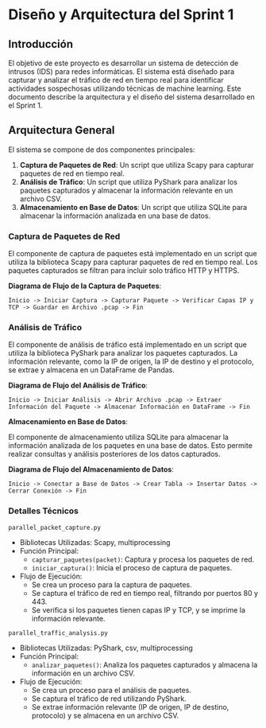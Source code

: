 # Diseño y Arquitectura del Sprint 1

## Introducción

El objetivo de este proyecto es desarrollar un sistema de detección de intrusos (IDS) para redes informáticas. El sistema está diseñado para capturar y analizar el tráfico de red en tiempo real para identificar actividades sospechosas utilizando técnicas de machine learning. Este documento describe la arquitectura y el diseño del sistema desarrollado en el Sprint 1.

## Arquitectura General

El sistema se compone de dos componentes principales:

1. **Captura de Paquetes de Red**: Un script que utiliza Scapy para capturar paquetes de red en tiempo real.
2. **Análisis de Tráfico**: Un script que utiliza PyShark para analizar los paquetes capturados y almacenar la información relevante en un archivo CSV.
3. **Almacenamiento en Base de Datos**: Un script que utiliza SQLite para almacenar la información analizada en una base de datos.

### Captura de Paquetes de Red

El componente de captura de paquetes está implementado en un script que utiliza la biblioteca Scapy para capturar paquetes de red en tiempo real. Los paquetes capturados se filtran para incluir solo tráfico HTTP y HTTPS.

**Diagrama de Flujo de la Captura de Paquetes**:

```plaintext
Inicio -> Iniciar Captura -> Capturar Paquete -> Verificar Capas IP y TCP -> Guardar en Archivo .pcap -> Fin
```
### Análisis de Tráfico

El componente de análisis de tráfico está implementado en un script que utiliza la biblioteca PyShark para analizar los paquetes capturados. La información relevante, como la IP de origen, la IP de destino y el protocolo, se extrae y almacena en un DataFrame de Pandas.

**Diagrama de Flujo del Análisis de Tráfico**:

```plaintext
Inicio -> Iniciar Análisis -> Abrir Archivo .pcap -> Extraer Información del Paquete -> Almacenar Información en DataFrame -> Fin
```
**Almacenamiento en Base de Datos**:

El componente de almacenamiento utiliza SQLite para almacenar la información analizada de los paquetes en una base de datos. Esto permite realizar consultas y análisis posteriores de los datos capturados.

**Diagrama de Flujo del Almacenamiento de Datos**:

```plaintext
Inicio -> Conectar a Base de Datos -> Crear Tabla -> Insertar Datos -> Cerrar Conexión -> Fin
```
### Detalles Técnicos
`parallel_packet_capture.py`
* Bibliotecas Utilizadas: Scapy, multiprocessing
* Función Principal:
    * `capturar_paquetes(packet)`: Captura y procesa los paquetes de red.
    * `iniciar_captura()`: Inicia el proceso de captura de paquetes.
* Flujo de Ejecución:
    * Se crea un proceso para la captura de paquetes.
    * Se captura el tráfico de red en tiempo real, filtrando por puertos 80 y 443.
    * Se verifica si los paquetes tienen capas IP y TCP, y se imprime la información relevante.

`parallel_traffic_analysis.py`
* Bibliotecas Utilizadas: PyShark, csv, multiprocessing
* Función Principal:
   * `analizar_paquetes()`: Analiza los paquetes capturados y almacena la información en un archivo CSV.
* Flujo de Ejecución:
   * Se crea un proceso para el análisis de paquetes.
   * Se captura el tráfico de red utilizando PyShark.
   * Se extrae información relevante (IP de origen, IP de destino, protocolo) y se almacena en un archivo CSV.
